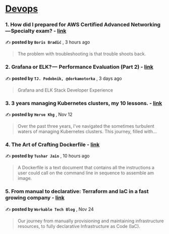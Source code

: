 
<h1><a href=https://medium.com/tag/devops/recommended target="_blank" rel="noopener noreferrer">Devops</a></h1>
<h3>1. How did I prepared for AWS Certified Advanced Networking — Specialty exam? - <a href=https://medium.com/@boris.bradic/how-did-i-prepared-for-aws-certified-advanced-networking-specialty-exam-f0e00aed18d2?source=tag_recommended_feed---------0-84----------devops----------dda006d9_6da4_4b1f_bf49_cadbaf9425e9------- target="_blank" rel="noopener noreferrer">link</a></h3>

✍️ **posted by `Boris Bradić`** <date> , 3 hours ago</date>

<blockquote>The problem with troubleshooting is that trouble shoots back.</blockquote>

<h3>2. Grafana or ELK? —  Performance Evaluation (Part 2) - <a href=https://medium.com/gitconnected/grafana-or-elk-performance-evaluation-part-2-65c8ace147ae?source=tag_recommended_feed---------1-107----------devops----------dda006d9_6da4_4b1f_bf49_cadbaf9425e9------- target="_blank" rel="noopener noreferrer">link</a></h3>

✍️ **posted by `TJ. Podobnik, @dorkamotorka`** <date> , 3 days ago</date>

<blockquote>Grafana and ELK Stack Developer Experience</blockquote>

<h3>3. 3 years managing Kubernetes clusters, my 10 lessons. - <a href=https://medium.com/@hervekhg/3-years-managing-kubernetes-clusters-my-10-lessons-b565a5509f0e?source=tag_recommended_feed---------2-85----------devops----------dda006d9_6da4_4b1f_bf49_cadbaf9425e9------- target="_blank" rel="noopener noreferrer">link</a></h3>

✍️ **posted by `Herve Khg`** <date> , Nov 12</date>

<blockquote>Over the past three years, I’ve navigated the sometimes turbulent waters of managing Kubernetes clusters. This journey, filled with…</blockquote>

<h3>4. The Art of Crafting Dockerfile - <a href=https://medium.com/@tushar_jain_/the-art-of-crafting-dockerfile-af7f9a85c39b?source=tag_recommended_feed---------3-84----------devops----------dda006d9_6da4_4b1f_bf49_cadbaf9425e9------- target="_blank" rel="noopener noreferrer">link</a></h3>

✍️ **posted by `Tushar Jain`** <date> , 10 hours ago</date>

<blockquote>A Dockerfile is a text document that contains all the instructions a user could call on the command line in sequence to assemble am image.</blockquote>

<h3>5. From manual to declarative: Terraform and IaC in a fast growing company - <a href=https://medium.com/@workabletechblog/from-manual-to-declarative-our-journey-with-terraform-and-iac-c95e6778f3f0?source=tag_recommended_feed---------4-107----------devops----------dda006d9_6da4_4b1f_bf49_cadbaf9425e9------- target="_blank" rel="noopener noreferrer">link</a></h3>

✍️ **posted by `Workable Tech Blog`** <date> , Nov 24</date>

<blockquote>Our journey from manually provisioning and maintaining infrastructure resources, to fully declarative Infrastructure as Code (IaC).</blockquote>

